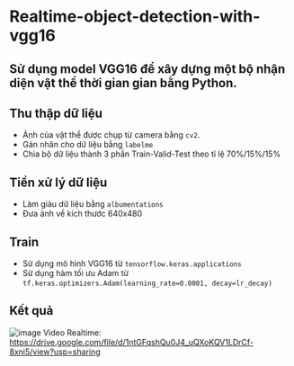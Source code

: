 # Realtime-object-detection-with-vgg16
## Sử dụng model VGG16 để xây dựng một bộ nhận diện vật thể thời gian gian bằng Python.

## Thu thập dữ liệu
- Ảnh của vật thể được chụp từ camera bằng `cv2`.
- Gán nhãn cho dữ liệu bằng `labelme`
- Chia bộ dữ liệu thành 3 phần Train-Valid-Test theo tỉ lệ 70%/15%/15%

## Tiền xử lý dữ liệu
- Làm giàu dữ liệu bằng `albumentations`
- Đưa ảnh về kích thước 640x480

## Train
- Sử dụng mô hình VGG16 từ `tensorflow.keras.applications`
- Sử dụng hàm tối ưu Adam từ `tf.keras.optimizers.Adam(learning_rate=0.0001, decay=lr_decay)`

## Kết quả
![image](https://user-images.githubusercontent.com/108390918/179392870-12eee233-b8a5-4ce6-aaf2-c3829842c138.png)
Video Realtime: https://drive.google.com/file/d/1ntGFqshQu0J4_uQXoKQV1LDrCf-8xni5/view?usp=sharing
